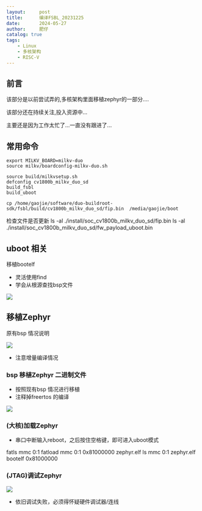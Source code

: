 ```yaml
---
layout:     post
title:      编译FSBL_20231225
date:       2024-05-27
author:     肥仔
catalog: true
tags:
    - Linux
    - 多核架构
    - RISC-V
--- 
```


## 前言

该部分是以前尝试弄的,多核架构里面移植zephyr的一部分....

该部分还在持续关注,投入资源中...

主要还是因为工作太忙了...一直没有跟进了...


## 常用命令

```
export MILKV_BOARD=milkv-duo
source milkv/boardconfig-milkv-duo.sh

source build/milkvsetup.sh
defconfig cv1800b_milkv_duo_sd
build_fsbl
build_uboot

cp /home/gaojie/software/duo-buildroot-sdk/fsbl/build/cv1800b_milkv_duo_sd/fip.bin  /media/gaojie/boot
```

检查文件是否更新
ls -al ./install/soc_cv1800b_milkv_duo_sd/fip.bin 
ls -al ./install/soc_cv1800b_milkv_duo_sd/fw_payload_uboot.bin 

## uboot 相关
移植bootelf
 - 灵活使用find 
 - 学会从根源查找bsp文件

<img src ="https://daniao2017.github.io/img/in_post/rsicv/1.png">

## 移植Zephyr 
原有bsp 情况说明

<img src ="https://daniao2017.github.io/img/in_post/rsicv/2.png">

 - 注意增量编译情况

### bsp 移植Zephyr 二进制文件

 - 按照现有bsp 情况进行移植
 - 注释掉freertos 的编译

<img src ="https://daniao2017.github.io/img/in_post/rsicv/3.png">

 
### (大核)加载Zephyr 
 - 串口中断输入reboot，之后按住空格键，即可进入uboot模式

fatls mmc 0:1
fatload mmc 0:1 0x81000000 zephyr.elf
ls mmc 0:1 zephyr.elf
bootelf  0x81000000

### (JTAG)调试Zephyr

<img src ="https://daniao2017.github.io/img/in_post/rsicv/4.png">


 - 依旧调试失败，必须得怀疑硬件调试器/连线

